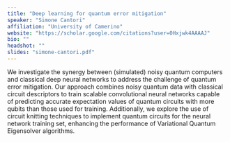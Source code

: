 ```yaml
---
title: "Deep learning for quantum error mitigation"
speaker: "Simone Cantori"
affiliation: "University of Camerino"
website: "https://scholar.google.com/citations?user=0Hxjwk4AAAAJ"
bio: ""
headshot: ""
slides: "simone-cantori.pdf"
---
```


We investigate the synergy between (simulated) noisy quantum computers and classical deep neural networks to address the challenge of quantum error mitigation. Our approach combines noisy quantum data with classical circuit descriptors to train scalable convolutional neural networks capable of predicting accurate expectation values of quantum circuits with more qubits than those used for training. Additionally, we explore the use of circuit knitting techniques to implement quantum circuits for the neural network training set, enhancing the performance of Variational Quantum Eigensolver algorithms.
